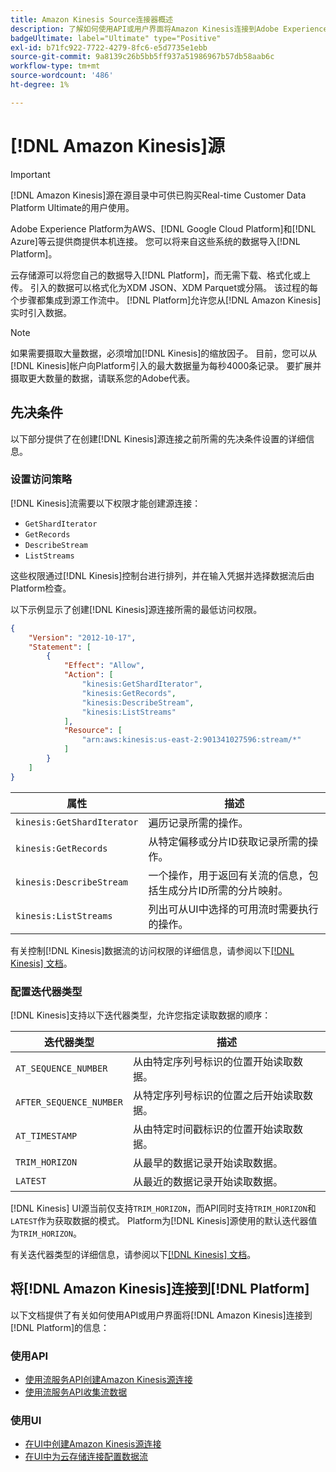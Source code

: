 ```yaml
---
title: Amazon Kinesis Source连接器概述
description: 了解如何使用API或用户界面将Amazon Kinesis连接到Adobe Experience Platform。
badgeUltimate: label="Ultimate" type="Positive"
exl-id: b71fc922-7722-4279-8fc6-e5d7735e1ebb
source-git-commit: 9a8139c26b5bb5ff937a51986967b57db58aab6c
workflow-type: tm+mt
source-wordcount: '486'
ht-degree: 1%

---
```


# [!DNL Amazon Kinesis]源

>[!IMPORTANT]
>
>[!DNL Amazon Kinesis]源在源目录中可供已购买Real-time Customer Data Platform Ultimate的用户使用。

Adobe Experience Platform为AWS、[!DNL Google Cloud Platform]和[!DNL Azure]等云提供商提供本机连接。 您可以将来自这些系统的数据导入[!DNL Platform]。

云存储源可以将您自己的数据导入[!DNL Platform]，而无需下载、格式化或上传。 引入的数据可以格式化为XDM JSON、XDM Parquet或分隔。 该过程的每个步骤都集成到源工作流中。 [!DNL Platform]允许您从[!DNL Amazon Kinesis]实时引入数据。

>[!NOTE]
>
>如果需要摄取大量数据，必须增加[!DNL Kinesis]的缩放因子。 目前，您可以从[!DNL Kinesis]帐户向Platform引入的最大数据量为每秒4000条记录。 要扩展并摄取更大数量的数据，请联系您的Adobe代表。

## 先决条件

以下部分提供了在创建[!DNL Kinesis]源连接之前所需的先决条件设置的详细信息。

### 设置访问策略

[!DNL Kinesis]流需要以下权限才能创建源连接：

- `GetShardIterator`
- `GetRecords`
- `DescribeStream`
- `ListStreams`

这些权限通过[!DNL Kinesis]控制台进行排列，并在输入凭据并选择数据流后由Platform检查。

以下示例显示了创建[!DNL Kinesis]源连接所需的最低访问权限。

```json
{
    "Version": "2012-10-17",
    "Statement": [
        {
            "Effect": "Allow",
            "Action": [
                "kinesis:GetShardIterator",
                "kinesis:GetRecords",
                "kinesis:DescribeStream",
                "kinesis:ListStreams"
            ],
            "Resource": [
                "arn:aws:kinesis:us-east-2:901341027596:stream/*"
            ]
        }
    ]
}
```

| 属性 | 描述 |
| -------- | ----------- |
| `kinesis:GetShardIterator` | 遍历记录所需的操作。 |
| `kinesis:GetRecords` | 从特定偏移或分片ID获取记录所需的操作。 |
| `kinesis:DescribeStream` | 一个操作，用于返回有关流的信息，包括生成分片ID所需的分片映射。 |
| `kinesis:ListStreams` | 列出可从UI中选择的可用流时需要执行的操作。 |

有关控制[!DNL Kinesis]数据流的访问权限的详细信息，请参阅以下[[!DNL Kinesis] 文档](https://docs.aws.amazon.com/streams/latest/dev/controlling-access.html)。

### 配置迭代器类型

[!DNL Kinesis]支持以下迭代器类型，允许您指定读取数据的顺序：

| 迭代器类型 | 描述 |
| ------------- | ----------- |
| `AT_SEQUENCE_NUMBER` | 从由特定序列号标识的位置开始读取数据。 |
| `AFTER_SEQUENCE_NUMBER` | 从特定序列号标识的位置之后开始读取数据。 |
| `AT_TIMESTAMP` | 从由特定时间戳标识的位置开始读取数据。 |
| `TRIM_HORIZON` | 从最早的数据记录开始读取数据。 |
| `LATEST` | 从最近的数据记录开始读取数据。 |

[!DNL Kinesis] UI源当前仅支持`TRIM_HORIZON`，而API同时支持`TRIM_HORIZON`和`LATEST`作为获取数据的模式。 Platform为[!DNL Kinesis]源使用的默认迭代器值为`TRIM_HORIZON`。

有关迭代器类型的详细信息，请参阅以下[[!DNL Kinesis] 文档](https://docs.aws.amazon.com/kinesis/latest/APIReference/API_GetShardIterator.html#API_GetShardIterator_RequestSyntax)。

## 将[!DNL Amazon Kinesis]连接到[!DNL Platform]

以下文档提供了有关如何使用API或用户界面将[!DNL Amazon Kinesis]连接到[!DNL Platform]的信息：

### 使用API

- [使用流服务API创建Amazon Kinesis源连接](../../tutorials/api/create/cloud-storage/kinesis.md)
- [使用流服务API收集流数据](../../tutorials/api/collect/streaming.md)

### 使用UI

- [在UI中创建Amazon Kinesis源连接](../../tutorials/ui/create/cloud-storage/kinesis.md)
- [在UI中为云存储连接配置数据流](../../tutorials/ui/dataflow/streaming/cloud-storage-streaming.md)
